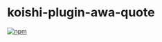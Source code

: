 # koishi-plugin-awa-quote

[![npm](https://img.shields.io/npm/v/koishi-plugin-awa-quote?style=flat-square)](https://www.npmjs.com/package/koishi-plugin-awa-quote)


